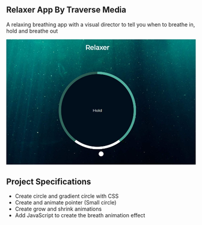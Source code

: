 ## Relaxer App By Traverse Media

A relaxing breathing app with a visual director to tell you when to breathe in, hold and breathe out

![Design preview for Relaxer App](./img/preview.jpg)

## Project Specifications

- Create circle and gradient circle with CSS
- Create and animate pointer (Small circle)
- Create grow and shrink animations
- Add JavaScript to create the breath animation effect
